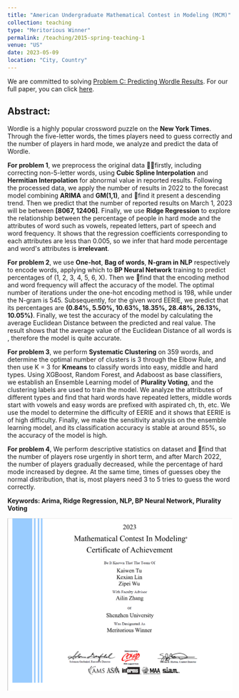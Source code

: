 ```yaml
---
title: "American Undergraduate Mathematical Contest in Modeling (MCM)"
collection: teaching
type: "Meritorious Winner"
permalink: /teaching/2015-spring-teaching-1
venue: "US"
date: 2023-05-09
location: "City, Country"
---
```


We are committed to solving [Problem C: Predicting Wordle Results](/mcm.pdf). For our full paper, you can click [here](/mcm_fullpaper.pdf).

## Abstract:

Wordle is a highly popular crossword puzzle on the **New York Times**. Through the five-letter words, the times players need to guess correctly and the number of players in hard mode, we analyze and predict the data of Wordle.

**For problem 1**, we preprocess the original data firstly, including correcting non-5-letter words, using **Cubic Spline Interpolation** and **Hermitian Interpolation** for abnormal value in reported results. Following the processed data, we apply the number of results in 2022 to the forecast model combining **ARIMA** and **GM(1,1)**, and find it present a descending trend. Then we predict that the number of reported results on March 1, 2023 will be between **[8067, 12406]**. Finally, we use **Ridge Regression** to explore the relationship between the percentage of people in hard mode and the attributes of word such as vowels, repeated letters, part of speech and word frequency. It shows that the regression coefficients corresponding to each attributes are less than 0.005, so we infer that hard mode percentage and word's attributes is **irrelevant**.

**For problem 2**, we use **One-hot**, **Bag of words**, **N-gram in NLP** respectively to encode words, applying which to **BP Neural Network** training to predict percentages of (1, 2, 3, 4, 5, 6, X). Then we find that the encoding method and word frequency will affect the accuracy of the model. The optimal number of iterations under the one-hot encoding method is 198, while under the N-gram is 545. Subsequently, for the given word EERIE, we predict that its percentages are **(0.84%, 5.50%, 10.63%, 18.35%, 28.48%, 26.13%, 10.05%)**. Finally, we test the accuracy of the model by calculating the average Euclidean Distance between the predicted and real value. The result shows that the average value of the Euclidean Distance of all words is , therefore the model is quite accurate.

**For problem 3**, we perform **Systematic Clustering** on 359 words, and determine the optimal number of clusters is 3 through the Elbow Rule, and then use K = 3 for **Kmeans** to classify words into easy, middle and hard types. Using XGBoost, Random Forest, and Adaboost as base classifiers, we establish an Ensemble Learning model of **Plurality Voting**, and the clustering labels are used to train the model. We analyze the attributes of different types and find that hard words have repeated letters, middle words start with vowels and easy words are prefixed with aspirated ch, th, etc. We use the model to determine the difficulty of EERIE and it shows that EERIE is of high difficulty. Finally, we make the sensitivity analysis on the ensemble learning model, and its classification accuracy is stable at around 85%, so the accuracy of the model is high.

**For problem 4**, We perform descriptive statistics on dataset and find that the number of players rose urgently in short term, and after March 2022, the number of players gradually decreased, while the percentage of hard mode increased by degree. At the same time, times of guesses obey the normal distribution, that is, most players need 3 to 5 tries to guess the word correctly.

**Keywords: Arima, Ridge Regression, NLP, BP Neural Network, Plurality Voting**

![](/mcm.jpg)
